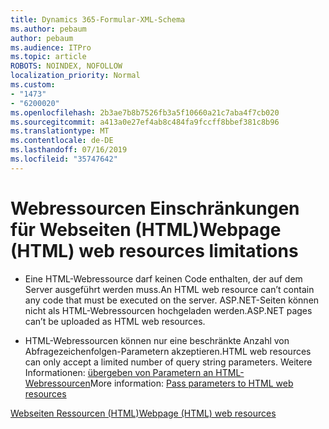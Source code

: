 ```yaml
---
title: Dynamics 365-Formular-XML-Schema
ms.author: pebaum
author: pebaum
ms.audience: ITPro
ms.topic: article
ROBOTS: NOINDEX, NOFOLLOW
localization_priority: Normal
ms.custom:
- "1473"
- "6200020"
ms.openlocfilehash: 2b3ae7b8b7526fb3a5f10660a21c7aba4f7cb020
ms.sourcegitcommit: a413a0e27ef4ab8c484fa9fccff8bbef381c8b96
ms.translationtype: MT
ms.contentlocale: de-DE
ms.lasthandoff: 07/16/2019
ms.locfileid: "35747642"
---
```

# <a name="webpage-html-web-resources-limitations"></a><span data-ttu-id="1f7c6-102">Webressourcen Einschränkungen für Webseiten (HTML)</span><span class="sxs-lookup"><span data-stu-id="1f7c6-102">Webpage (HTML) web resources limitations</span></span>

* <span data-ttu-id="1f7c6-103">Eine HTML-Webressource darf keinen Code enthalten, der auf dem Server ausgeführt werden muss.</span><span class="sxs-lookup"><span data-stu-id="1f7c6-103">An HTML web resource can’t contain any code that must be executed on the server.</span></span> <span data-ttu-id="1f7c6-104">ASP.NET-Seiten können nicht als HTML-Webressourcen hochgeladen werden.</span><span class="sxs-lookup"><span data-stu-id="1f7c6-104">ASP.NET pages can’t be uploaded as HTML web resources.</span></span>

* <span data-ttu-id="1f7c6-105">HTML-Webressourcen können nur eine beschränkte Anzahl von Abfragezeichenfolgen-Parametern akzeptieren.</span><span class="sxs-lookup"><span data-stu-id="1f7c6-105">HTML web resources can only accept a limited number of query string parameters.</span></span> <span data-ttu-id="1f7c6-106">Weitere Informationen: [übergeben von Parametern an HTML-Webressourcen](https://docs.microsoft.com/en-us/dynamics365/customer-engagement/developer/webpage-html-web-resources#BKMK_PassingParametersToWebResources)</span><span class="sxs-lookup"><span data-stu-id="1f7c6-106">More information: [Pass parameters to HTML web resources](https://docs.microsoft.com/en-us/dynamics365/customer-engagement/developer/webpage-html-web-resources#BKMK_PassingParametersToWebResources)</span></span>

[<span data-ttu-id="1f7c6-107">Webseiten Ressourcen (HTML)</span><span class="sxs-lookup"><span data-stu-id="1f7c6-107">Webpage (HTML) web resources</span></span>](https://docs.microsoft.com/dynamics365/customer-engagement/developer/webpage-html-web-resources)
